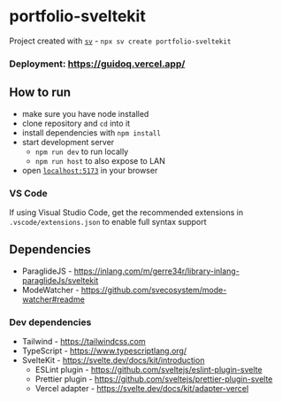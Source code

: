 # portfolio-sveltekit

Project created with [`sv`](https://github.com/sveltejs/cli) - `npx sv create portfolio-sveltekit`

### Deployment: https://guidoq.vercel.app/

## How to run

- make sure you have node installed
- clone repository and `cd` into it
- install dependencies with `npm install`
- start development server
    - `npm run dev` to run locally
    - `npm run host` to also expose to LAN
- open [`localhost:5173`](http://localhost:5173) in your browser

### VS Code
If using Visual Studio Code, get the recommended extensions in `.vscode/extensions.json` to enable full syntax support 

## Dependencies

- ParaglideJS - https://inlang.com/m/gerre34r/library-inlang-paraglideJs/sveltekit
- ModeWatcher - https://github.com/svecosystem/mode-watcher#readme

### Dev dependencies

- Tailwind - https://tailwindcss.com
- TypeScript - https://www.typescriptlang.org/
- SvelteKit - https://svelte.dev/docs/kit/introduction
    - ESLint plugin - https://github.com/sveltejs/eslint-plugin-svelte
    - Prettier plugin - https://github.com/sveltejs/prettier-plugin-svelte
    - Vercel adapter - https://svelte.dev/docs/kit/adapter-vercel